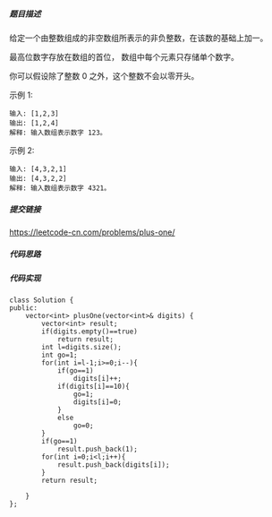 ##### 题目描述
给定一个由整数组成的非空数组所表示的非负整数，在该数的基础上加一。

最高位数字存放在数组的首位， 数组中每个元素只存储单个数字。

你可以假设除了整数 0 之外，这个整数不会以零开头。

示例 1:
```
输入: [1,2,3]
输出: [1,2,4]
解释: 输入数组表示数字 123。
```
示例 2:
```
输入: [4,3,2,1]
输出: [4,3,2,2]
解释: 输入数组表示数字 4321。
```


##### 提交链接

https://leetcode-cn.com/problems/plus-one/


##### 代码思路




##### 代码实现

```
class Solution {
public:
    vector<int> plusOne(vector<int>& digits) {
        vector<int> result;
        if(digits.empty()==true)
            return result;
        int l=digits.size();
        int go=1;
        for(int i=l-1;i>=0;i--){
            if(go==1)
                digits[i]++;
            if(digits[i]==10){
                go=1;
                digits[i]=0;
            }
            else
                go=0;
        }
        if(go==1)
            result.push_back(1);
        for(int i=0;i<l;i++){
            result.push_back(digits[i]);
        }
        return result;
        
    }
};


```
